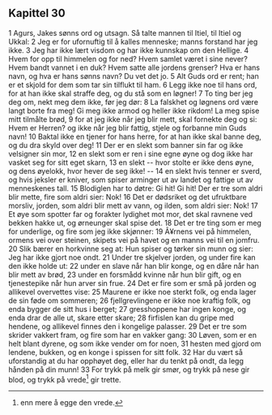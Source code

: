 ## Kapittel 30

1 Agurs, Jakes sønns ord og utsagn. Så talte mannen til Itiel, til Itiel og Ukkal: 
2 Jeg er for ufornuftig til å kalles menneske; manns forstand har jeg ikke. 
3 Jeg har ikke lært visdom og har ikke kunnskap om den Hellige. 
4 Hvem for opp til himmelen og for ned? Hvem samlet været i sine never? Hvem bandt vannet i en duk? Hvem satte alle jordens grenser? Hva er hans navn, og hva er hans sønns navn? Du vet det jo. 
5 Alt Guds ord er rent; han er et skjold for dem som tar sin tilflukt til ham. 
6 Legg ikke noe til hans ord, for at han ikke skal straffe deg, og du stå som en løgner! 
7 To ting ber jeg deg om, nekt meg dem ikke, før jeg dør: 
8 La falskhet og løgnens ord være langt borte fra meg! Gi meg ikke armod og heller ikke rikdom! La meg spise mitt tilmålte brød, 
9 for at jeg ikke når jeg blir mett, skal fornekte deg og si: Hvem er Herren? og ikke når jeg blir fattig, stjele og forbanne min Guds navn! 
10 Baktal ikke en tjener for hans herre, for at han ikke skal banne deg, og du dra skyld over deg! 
11 Der er en slekt som banner sin far og ikke velsigner sin mor, 
12 en slekt som er ren i sine egne øyne og dog ikke har vasket seg for sitt eget skarn, 
13 en slekt -- hvor stolte er ikke dens øyne, og dens øyelokk, hvor hever de seg ikke! -- 
14 en slekt hvis tenner er sverd, og hvis jeksler er kniver, som spiser arminger ut av landet og fattige ut av menneskenes tall. 
15 Blodiglen har to døtre: Gi hit! Gi hit! Der er tre som aldri blir mette, fire som aldri sier: Nok! 
16 Det er dødsriket og det ufruktbare morsliv, jorden, som aldri blir mett av vann, og ilden, som aldri sier: Nok! 
17 Et øye som spotter far og forakter lydighet mot mor, det skal ravnene ved bekken hakke ut, og ørneunger skal spise det. 
18 Det er tre ting som er meg for underlige, og fire som jeg ikke skjønner: 
19 Â¥rnens vei på himmelen, ormens vei over steinen, skipets vei på havet og en manns vei til en jomfru. 
20 Slik bærer en horkvinne seg at: Hun spiser og tørker sin munn og sier: Jeg har ikke gjort noe ondt. 
21 Under tre skjelver jorden, og under fire kan den ikke holde ut: 
22 under en slave når han blir konge, og en dåre når han blir mett av brød, 
23 under en forsmådd kvinne når hun blir gift, og en tjenestepike når hun arver sin frue. 
24 Det er fire som er små på jorden og allikevel overvettes vise: 
25 Maurene er ikke noe sterkt folk, og enda lager de sin føde om sommeren; 
26 fjellgrevlingene er ikke noe kraftig folk, og enda bygger de sitt hus i berget; 
27 gresshoppene har ingen konge, og enda drar de alle ut, skare etter skare; 
28 firfislen kan du gripe med hendene, og allikevel finnes den i kongelige palasser. 
29 Det er tre som skrider vakkert fram, og fire som har en vakker gang: 
30 Løven, som er en helt blant dyrene, og som ikke vender om for noen, 
31 hesten med gjord om lendene, bukken, og en konge i spissen for sitt folk. 
32 Har du vært så uforstandig at du har opphøyet deg, eller har du tenkt på ondt, da legg hånden på din munn! 
33 For trykk på melk gir smør, og trykk på nese gir blod, og trykk på vrede[^1] gir trette.

[^1]: enn mere å egge den vrede.
